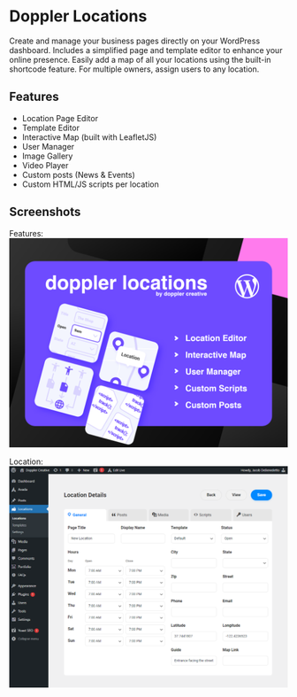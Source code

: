 # Doppler Locations

Create and manage your business pages directly on your WordPress dashboard. Includes a simplified page and template editor to enhance your online presence. Easily add a map of all your locations using the built-in shortcode feature. For multiple owners, assign users to any location.

## Features
 - Location Page Editor
 - Template Editor
 - Interactive Map (built with LeafletJS)
 - User Manager
 - Image Gallery
 - Video Player
 - Custom posts (News & Events)
 - Custom HTML/JS scripts per location

## Screenshots

Features:
![Screenshot](public/assets/img/screenshot-features.png)

Location:
![Screenshot](public/assets/img/screenshot-location.png)